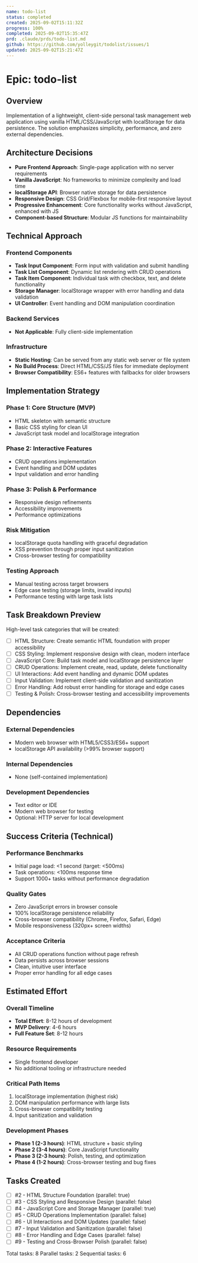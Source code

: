 ```yaml
---
name: todo-list
status: completed
created: 2025-09-02T15:11:32Z
progress: 100%
completed: 2025-09-02T15:35:47Z
prd: .claude/prds/todo-list.md
github: https://github.com/yolleygit/todolist/issues/1
updated: 2025-09-02T15:21:47Z
---
```


# Epic: todo-list

## Overview
Implementation of a lightweight, client-side personal task management web application using vanilla HTML/CSS/JavaScript with localStorage for data persistence. The solution emphasizes simplicity, performance, and zero external dependencies.

## Architecture Decisions
- **Pure Frontend Approach**: Single-page application with no server requirements
- **Vanilla JavaScript**: No frameworks to minimize complexity and load time
- **localStorage API**: Browser native storage for data persistence
- **Responsive Design**: CSS Grid/Flexbox for mobile-first responsive layout
- **Progressive Enhancement**: Core functionality works without JavaScript, enhanced with JS
- **Component-based Structure**: Modular JS functions for maintainability

## Technical Approach
### Frontend Components
- **Task Input Component**: Form input with validation and submit handling
- **Task List Component**: Dynamic list rendering with CRUD operations
- **Task Item Component**: Individual task with checkbox, text, and delete functionality
- **Storage Manager**: localStorage wrapper with error handling and data validation
- **UI Controller**: Event handling and DOM manipulation coordination

### Backend Services
- **Not Applicable**: Fully client-side implementation

### Infrastructure
- **Static Hosting**: Can be served from any static web server or file system
- **No Build Process**: Direct HTML/CSS/JS files for immediate deployment
- **Browser Compatibility**: ES6+ features with fallbacks for older browsers

## Implementation Strategy
### Phase 1: Core Structure (MVP)
- HTML skeleton with semantic structure
- Basic CSS styling for clean UI
- JavaScript task model and localStorage integration

### Phase 2: Interactive Features
- CRUD operations implementation
- Event handling and DOM updates
- Input validation and error handling

### Phase 3: Polish & Performance
- Responsive design refinements
- Accessibility improvements
- Performance optimizations

### Risk Mitigation
- localStorage quota handling with graceful degradation
- XSS prevention through proper input sanitization
- Cross-browser testing for compatibility

### Testing Approach
- Manual testing across target browsers
- Edge case testing (storage limits, invalid inputs)
- Performance testing with large task lists

## Task Breakdown Preview
High-level task categories that will be created:
- [ ] HTML Structure: Create semantic HTML foundation with proper accessibility
- [ ] CSS Styling: Implement responsive design with clean, modern interface
- [ ] JavaScript Core: Build task model and localStorage persistence layer
- [ ] CRUD Operations: Implement create, read, update, delete functionality
- [ ] UI Interactions: Add event handling and dynamic DOM updates
- [ ] Input Validation: Implement client-side validation and sanitization
- [ ] Error Handling: Add robust error handling for storage and edge cases
- [ ] Testing & Polish: Cross-browser testing and accessibility improvements

## Dependencies
### External Dependencies
- Modern web browser with HTML5/CSS3/ES6+ support
- localStorage API availability (>99% browser support)

### Internal Dependencies
- None (self-contained implementation)

### Development Dependencies
- Text editor or IDE
- Modern web browser for testing
- Optional: HTTP server for local development

## Success Criteria (Technical)
### Performance Benchmarks
- Initial page load: <1 second (target: <500ms)
- Task operations: <100ms response time
- Support 1000+ tasks without performance degradation

### Quality Gates
- Zero JavaScript errors in browser console
- 100% localStorage persistence reliability
- Cross-browser compatibility (Chrome, Firefox, Safari, Edge)
- Mobile responsiveness (320px+ screen widths)

### Acceptance Criteria
- All CRUD operations function without page refresh
- Data persists across browser sessions
- Clean, intuitive user interface
- Proper error handling for all edge cases

## Estimated Effort
### Overall Timeline
- **Total Effort**: 8-12 hours of development
- **MVP Delivery**: 4-6 hours
- **Full Feature Set**: 8-12 hours

### Resource Requirements
- Single frontend developer
- No additional tooling or infrastructure needed

### Critical Path Items
1. localStorage implementation (highest risk)
2. DOM manipulation performance with large lists
3. Cross-browser compatibility testing
4. Input sanitization and validation

### Development Phases
- **Phase 1 (2-3 hours)**: HTML structure + basic styling
- **Phase 2 (3-4 hours)**: Core JavaScript functionality
- **Phase 3 (2-3 hours)**: Polish, testing, and optimization
- **Phase 4 (1-2 hours)**: Cross-browser testing and bug fixes

## Tasks Created
- [ ] #2 - HTML Structure Foundation (parallel: true)
- [ ] #3 - CSS Styling and Responsive Design (parallel: false)
- [ ] #4 - JavaScript Core and Storage Manager (parallel: true)
- [ ] #5 - CRUD Operations Implementation (parallel: false)
- [ ] #6 - UI Interactions and DOM Updates (parallel: false)
- [ ] #7 - Input Validation and Sanitization (parallel: false)
- [ ] #8 - Error Handling and Edge Cases (parallel: false)
- [ ] #9 - Testing and Cross-Browser Polish (parallel: false)

Total tasks: 8
Parallel tasks: 2
Sequential tasks: 6